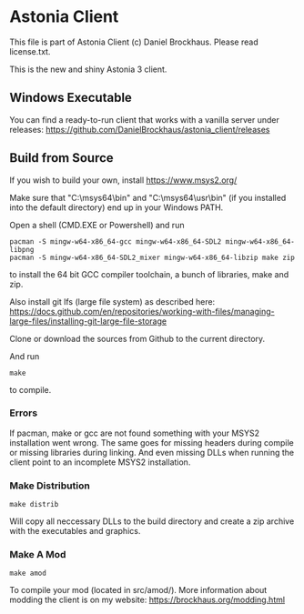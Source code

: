 # Astonia Client
This file is part of Astonia Client (c) Daniel Brockhaus. Please read license.txt.

This is the new and shiny Astonia 3 client.

## Windows Executable
You can find a ready-to-run client that works with a vanilla server under
releases: https://github.com/DanielBrockhaus/astonia_client/releases

## Build from Source
If you wish to build your own, install https://www.msys2.org/

Make sure that "C:\msys64\bin" and "C:\msys64\usr\bin" (if you installed
into the default directory) end up in your Windows PATH.

Open a shell (CMD.EXE or Powershell) and run

```
pacman -S mingw-w64-x86_64-gcc mingw-w64-x86_64-SDL2 mingw-w64-x86_64-libpng
pacman -S mingw-w64-x86_64-SDL2_mixer mingw-w64-x86_64-libzip make zip
```

to install the 64 bit GCC compiler toolchain, a bunch of libraries, make and
zip.

Also install git lfs (large file system) as described here: https://docs.github.com/en/repositories/working-with-files/managing-large-files/installing-git-large-file-storage

Clone or download the sources from Github to the current directory.

And run


```
make
```

to compile.

### Errors
If pacman, make or gcc are not found something with your MSYS2 installation
went wrong. The same goes for missing headers during compile or missing
libraries during linking. And even missing DLLs when running the client point
to an incomplete MSYS2 installation.

### Make Distribution
```
make distrib
```
Will copy all neccessary DLLs to the build directory and create a zip archive
with the executables and graphics.

### Make A Mod
```
make amod
```
To compile your mod (located in src/amod/). More information about modding the
client is on my website: https://brockhaus.org/modding.html

